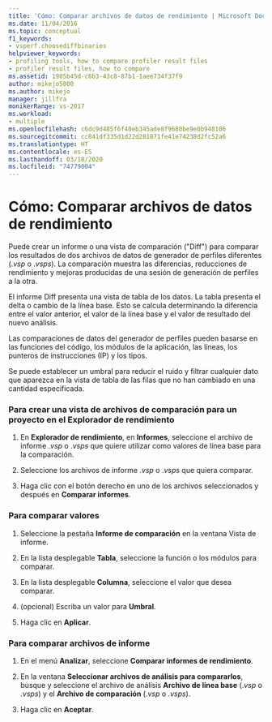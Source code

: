 ```yaml
---
title: 'Cómo: Comparar archivos de datos de rendimiento | Microsoft Docs'
ms.date: 11/04/2016
ms.topic: conceptual
f1_keywords:
- vsperf.choosediffbinaries
helpviewer_keywords:
- profiling tools, how to compare profiler result files
- profiler result files, how to compare
ms.assetid: 1905b45d-c6b3-43c8-87b1-1aee734f37f9
author: mikejo5000
ms.author: mikejo
manager: jillfra
monikerRange: vs-2017
ms.workload:
- multiple
ms.openlocfilehash: c6dc9d485f6f40eb345ade8f9680be9e0b948106
ms.sourcegitcommit: cc841df335d1d22d281871fe41e74238d2fc52a6
ms.translationtype: HT
ms.contentlocale: es-ES
ms.lasthandoff: 03/18/2020
ms.locfileid: "74779004"
---
```

# <a name="how-to-compare-performance-data-files"></a>Cómo: Comparar archivos de datos de rendimiento
Puede crear un informe o una vista de comparación ("Diff") para comparar los resultados de dos archivos de datos de generador de perfiles diferentes (.*vsp* o .*vsps*). La comparación muestra las diferencias, reducciones de rendimiento y mejoras producidas de una sesión de generación de perfiles a la otra.

 El informe Diff presenta una vista de tabla de los datos. La tabla presenta el delta o cambio de la línea base. Esto se calcula determinando la diferencia entre el valor anterior, el valor de la línea base y el valor de resultado del nuevo análisis.

 Las comparaciones de datos del generador de perfiles pueden basarse en las funciones del código, los módulos de la aplicación, las líneas, los punteros de instrucciones (IP) y los tipos.

 Se puede establecer un umbral para reducir el ruido y filtrar cualquier dato que aparezca en la vista de tabla de las filas que no han cambiado en una cantidad especificada.

### <a name="to-create-comparison-file-view-for-a-project-in-performance-explorer"></a>Para crear una vista de archivos de comparación para un proyecto en el Explorador de rendimiento

1. En **Explorador de rendimiento**, en **Informes**, seleccione el archivo de informe .*vsp* o .*vsps* que quiere utilizar como valores de línea base para la comparación.

2. Seleccione los archivos de informe .*vsp* o .*vsps* que quiera comparar.

3. Haga clic con el botón derecho en uno de los archivos seleccionados y después en **Comparar informes**.

### <a name="to-compare-values"></a>Para comparar valores

1. Seleccione la pestaña **Informe de comparación** en la ventana Vista de informe.

2. En la lista desplegable **Tabla**, seleccione la función o los módulos para comparar.

3. En la lista desplegable **Columna**, seleccione el valor que desea comparar.

4. (opcional) Escriba un valor para **Umbral**.

5. Haga clic en **Aplicar**.

### <a name="to-compare-report-files"></a>Para comparar archivos de informe

1. En el menú **Analizar**, seleccione **Comparar informes de rendimiento**.

2. En la ventana **Seleccionar archivos de análisis para compararlos**, busque y seleccione el archivo de análisis **Archivo de línea base** (.*vsp* o .*vsps*) y el **Archivo de comparación** (.*vsp* o .*vsps*).

3. Haga clic en **Aceptar**.
